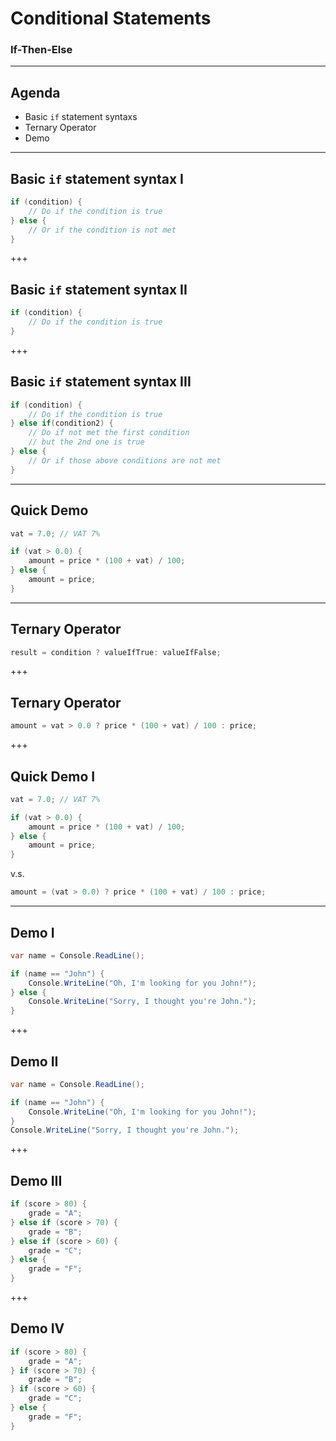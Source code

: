 # Conditional Statements

### If-Then-Else

---

## Agenda

* Basic `if` statement syntaxs
* Ternary Operator
* Demo

---

## Basic `if` statement syntax I

```csharp
if (condition) {
	// Do if the condition is true
} else {
	// Or if the condition is not met
}
```

+++

## Basic `if` statement syntax II

```csharp
if (condition) {
	// Do if the condition is true
}
```

+++

## Basic `if` statement syntax III

```csharp
if (condition) {
	// Do if the condition is true
} else if(condition2) {
	// Do if not met the first condition
	// but the 2nd one is true
} else {
	// Or if those above conditions are not met
}
```

---

## Quick Demo

```csharp
vat = 7.0; // VAT 7%

if (vat > 0.0) {
	amount = price * (100 + vat) / 100;
} else {
	amount = price;
}
```

---

## Ternary Operator

```csharp
result = condition ? valueIfTrue: valueIfFalse;
```

+++

## Ternary Operator

```csharp
amount = vat > 0.0 ? price * (100 + vat) / 100 : price;
```

+++

## Quick Demo I

```csharp
vat = 7.0; // VAT 7%

if (vat > 0.0) {
	amount = price * (100 + vat) / 100;
} else {
	amount = price;
}
```

v.s.

```csharp
amount = (vat > 0.0) ? price * (100 + vat) / 100 : price;
```

---

## Demo I

```csharp
var name = Console.ReadLine();

if (name == "John") {
	Console.WriteLine("Oh, I'm looking for you John!");
} else {
	Console.WriteLine("Sorry, I thought you're John.");
}
```

+++

## Demo II

```csharp
var name = Console.ReadLine();

if (name == "John") {
	Console.WriteLine("Oh, I'm looking for you John!");
}
Console.WriteLine("Sorry, I thought you're John.");
```

+++

## Demo III

```csharp
if (score > 80) {
	grade = "A";
} else if (score > 70) {
	grade = "B";
} else if (score > 60) {
	grade = "C";
} else {
	grade = "F";
}
```

+++

## Demo IV

```csharp
if (score > 80) {
	grade = "A";
} if (score > 70) {
	grade = "B";
} if (score > 60) {
	grade = "C";
} else {
	grade = "F";
}
```
